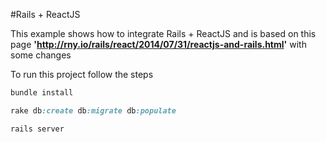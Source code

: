 #Rails + ReactJS

This example shows how to integrate Rails + ReactJS and is based on this page **'http://rny.io/rails/react/2014/07/31/reactjs-and-rails.html'** with some changes

To run this project follow the steps

```ruby
bundle install

rake db:create db:migrate db:populate

rails server
```
